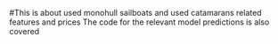 #This is about used monohull sailboats and used catamarans related features and prices
The code for the relevant model predictions is also covered
